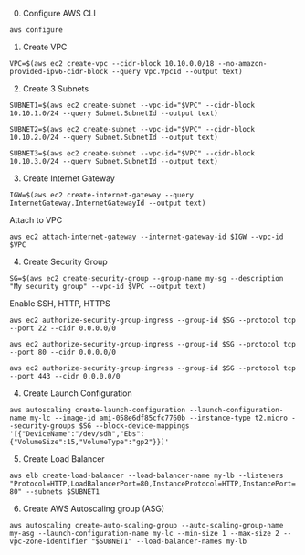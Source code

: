 

0. Configure AWS CLI

`aws configure`



1. Create VPC

`VPC=$(aws ec2 create-vpc --cidr-block 10.10.0.0/18 --no-amazon-provided-ipv6-cidr-block --query Vpc.VpcId --output text)`



2. Create 3 Subnets

`SUBNET1=$(aws ec2 create-subnet --vpc-id="$VPC" --cidr-block 10.10.1.0/24 --query Subnet.SubnetId --output text)`

`SUBNET2=$(aws ec2 create-subnet --vpc-id="$VPC" --cidr-block 10.10.2.0/24 --query Subnet.SubnetId --output text)`

`SUBNET3=$(aws ec2 create-subnet --vpc-id="$VPC" --cidr-block 10.10.3.0/24 --query Subnet.SubnetId --output text)`



3. Create Internet Gateway

`IGW=$(aws ec2 create-internet-gateway --query InternetGateway.InternetGatewayId --output text)`

Attach to VPC

`aws ec2 attach-internet-gateway --internet-gateway-id $IGW --vpc-id $VPC`



4. Create Security Group

`SG=$(aws ec2 create-security-group --group-name my-sg --description "My security group" --vpc-id $VPC --output text)`

Enable SSH, HTTP, HTTPS

`aws ec2 authorize-security-group-ingress --group-id $SG --protocol tcp --port 22 --cidr 0.0.0.0/0`

`aws ec2 authorize-security-group-ingress --group-id $SG --protocol tcp --port 80 --cidr 0.0.0.0/0`

`aws ec2 authorize-security-group-ingress --group-id $SG --protocol tcp --port 443 --cidr 0.0.0.0/0`



4. Create Launch Configuration

`aws autoscaling create-launch-configuration --launch-configuration-name my-lc --image-id ami-058e6df85cfc7760b --instance-type t2.micro --security-groups $SG --block-device-mappings '[{"DeviceName":"/dev/sdh","Ebs":{"VolumeSize":15,"VolumeType":"gp2"}}]'`



5. Create Load Balancer

`aws elb create-load-balancer --load-balancer-name my-lb --listeners "Protocol=HTTP,LoadBalancerPort=80,InstanceProtocol=HTTP,InstancePort=80" --subnets $SUBNET1`



6. Create AWS Autoscaling group (ASG)

`aws autoscaling create-auto-scaling-group --auto-scaling-group-name my-asg --launch-configuration-name my-lc --min-size 1 --max-size 2 --vpc-zone-identifier "$SUBNET1" --load-balancer-names my-lb`


